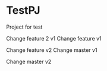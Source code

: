 # TestPJ
Project for test

Change feature 2 v1
Change feature v1

Change feature v2
Change master v1

Change master v2
